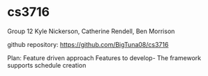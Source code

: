 # cs3716
Group 12
Kyle Nickerson, Catherine Rendell, Ben Morrison

github repository: https://github.com/BigTuna08/cs3716

Plan:
Feature driven approach
Features to develop- The framework supports schedule creation

